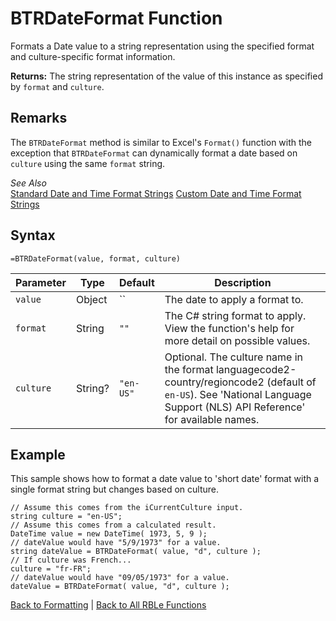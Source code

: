 # BTRDateFormat Function

Formats a Date value to a string representation using the specified format and culture-specific format information.

**Returns:** The string representation of the value of this instance as specified by `format` and `culture`.
## Remarks

The `BTRDateFormat` method is similar to Excel's `Format()` function with the exception that `BTRDateFormat` can dynamically format a date based on `culture` using the same `format` string.  
  
*See Also*  
[Standard Date and Time Format Strings](http://msdn.microsoft.com/en-us/library/az4se3k1(v=vs.110).aspx)  
[Custom Date and Time Format Strings](http://msdn.microsoft.com/en-us/library/8kb3ddd4(v=vs.110).aspx)
## Syntax

```excel
=BTRDateFormat(value, format, culture)
```

Parameter | Type | Default | Description
---|---|---|---
`value` | Object | `` | The date to apply a format to.
`format` | String | `""` | The C# string format to apply.  View the function's help for more detail on possible values.
`culture` | String? | `"en-US"` | Optional.  The culture name in the format languagecode2-country/regioncode2 (default of `en-US`).  See 'National Language Support (NLS) API Reference' for available names.

## Example

This sample shows how to format a date value to 'short date' format with a single format string but changes based on culture.

```
// Assume this comes from the iCurrentCulture input.
string culture = "en-US";
// Assume this comes from a calculated result.
DateTime value = new DateTime( 1973, 5, 9 );
// dateValue would have "5/9/1973" for a value.
string dateValue = BTRDateFormat( value, "d", culture );
// If culture was French...
culture = "fr-FR";
// dateValue would have "09/05/1973" for a value.
dateValue = BTRDateFormat( value, "d", culture );
```
[Back to Formatting](RBLeFormatting.md) | [Back to All RBLe Functions](RBLe.md#function-documentation)